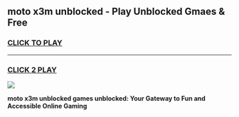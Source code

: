 
## moto x3m unblocked - Play Unblocked Gmaes & Free
<h3>
<a href="https://premium.freeplayer.one?title=moto_x3m_unblocked&ref=19F">CLICK TO PLAY</a></h3>
<hr>

<h3>
<a href="https://premium.freeplayer.one?title=moto_x3m_unblocked&ref=19F">CLICK 2 PLAY</a>
  
</h3>

<a href="https://premium.freeplayer.one?title=moto_x3m_unblocked&ref=19F/"><img src="https://clearcache.store/games.png"></a>


**moto x3m unblocked games unblocked: Your Gateway to Fun and Accessible Online Gaming**
